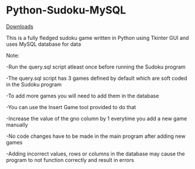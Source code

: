 # Python-Sudoku-MySQL

[Downloads](https://github.com/VarunS2002/Python-Sudoku-MySQL/releases)

This is a fully fledged sudoku game written in Python using Tkinter GUI and uses MySQL database for data

Note:

-Run the query.sql script atleast once before running the Sudoku program 

-The query.sql script has 3 games defined by default which are soft coded in the Sudoku program

-To add more games you will need to add them in the database

-You can use the Insert Game tool provided to do that

-Increase the value of the gno column by 1 everytime you add a new game manually

-No code changes have to be made in the main program after adding new games 

-Adding incorrect values, rows or columns in the database may cause the program to not function correctly and result in errors 
